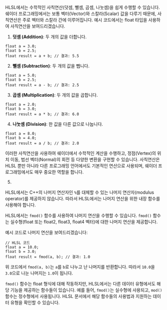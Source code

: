 HLSL에서는 수학적인 사칙연산(덧셈, 뺄셈, 곱셈, 나눗셈)을 쉽게 수행할 수 있습니다. 쉐이더 프로그래밍에서는 보통 벡터(Vector)와 스칼라(Scalar) 값을 다루기 때문에, 사칙연산은 주로 벡터와 스칼라 간에 이루어집니다. 예시 코드에서는 float 타입을 사용하여 사칙연산을 보여드리겠습니다.

1. **덧셈 (Addition)**: 두 개의 값을 더합니다.

```hlsl
float a = 3.0;
float b = 2.5;
float result = a + b; // 결과: 5.5
```

2. **뺄셈 (Subtraction)**: 두 개의 값을 뺍니다.

```hlsl
float a = 5.0;
float b = 2.5;
float result = a - b; // 결과: 2.5
```
3. **곱셈 (Multiplication)**: 두 개의 값을 곱합니다.

```hlsl
float a = 2.0;
float b = 3.0;
float result = a * b; // 결과: 6.0
```

4. **나눗셈 (Division)**: 한 값을 다른 값으로 나눕니다.

```hlsl
float a = 8.0;
float b = 4.0;
float result = a / b; // 결과: 2.0
```

이러한 사칙연산을 사용하여 쉐이더에서 수학적인 계산을 수행하고, 정점(Vertex)의 위치 이동, 법선 벡터(Normal)의 회전 등 다양한 변환을 구현할 수 있습니다. 사칙연산은 HLSL 뿐만 아니라 다른 프로그래밍 언어에서도 기본적인 연산으로 사용되며, 쉐이더 프로그래밍에서도 매우 중요한 역할을 합니다.

5.   
HLSL에서는 C++의 나머지 연산자인 `%`를 대체할 수 있는 나머지 연산자(modulus operator)를 제공하지 않습니다. 따라서 HLSL에서는 나머지 연산을 위한 내장 함수를 사용해야 합니다.

HLSL에서는 `fmod()` 함수를 사용하여 나머지 연산을 수행할 수 있습니다. `fmod()` 함수는 실수형(float 또는 float2, float3, float4 벡터)에 대한 나머지 연산을 제공합니다.

예시 코드로 나머지 연산을 보여드리겠습니다:

```hlsl
// HLSL 코드
float a = 10.0;
float b = 3.0;
float result = fmod(a, b); // 결과: 1.0
```

위 코드에서 `fmod(a, b)`는 `a`를 `b`로 나누고 난 나머지를 반환합니다. 따라서 `10.0`을 `3.0`으로 나눈 나머지는 `1.0`이 됩니다.

`fmod()` 함수는 float 형식에 대해 작동하지만, HLSL에서는 다른 데이터 유형에서도 해당 기능을 제공하는 함수들이 있습니다. 예를 들어, `fmod()`는 실수형에 사용되고, `mod()` 함수는 정수형에서 사용됩니다. HLSL 문서에서 해당 함수들의 사용법과 지원하는 데이터 유형을 확인할 수 있습니다.